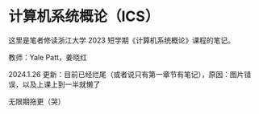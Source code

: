 # 计算机系统概论（ICS）

这里是笔者修读浙江大学 2023 短学期《计算机系统概论》课程的笔记。

教师：Yale Patt，姜晓红


2024.1.26 更新：目前已经烂尾（或者说只有第一章节有笔记），原因：图片错误，以及上课上到一半就懒了

无限期拖更（哭）